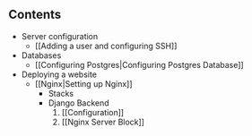 ## Contents
-  Server configuration
	-  [[Adding a user and configuring SSH]]
-  Databases
	-  [[Configuring Postgres|Configuring Postgres Database]]
- Deploying a website
	- [[Nginx|Setting up Nginx]] 
       -  Stacks
		- Django Backend
			1. [[Configuration]]
			2. [[Nginx Server Block]]
